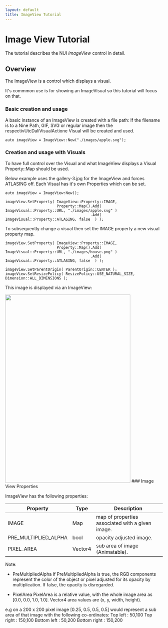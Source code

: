 ```yaml
---
layout: default
title: ImageView Tutorial
---
```

# Image View Tutorial

The tutorial describes the NUI _ImageView_ control in detail.

## Overview

The ImageView is a control which displays a visual.

It's commmon use is for showing an ImageVisual so this tutorial will focus on that.

### Basic creation and usage

A basic instance of an ImageView is created with a file path:
If the filename is to a Nine Path, GIF, SVG or regular image then the respectivUtcDaliVisualActione
Visual will be created and used.

~~~{.cpp}
auto imageView = ImageView::New("./images/apple.svg");
~~~


### Creation and usage with Visuals

To have full control over the Visual and what ImageView displays a Visual Property::Map should be used.

Below example uses the gallery-3.jpg for the ImageView and forces ATLASING off.
Each Visual has it's own Properties which can be set.

~~~{.cpp}
auto imageView = ImageView:New();

imageView.SetProperty( ImageView::Property::IMAGE,
                       Property::Map().Add( ImageVisual::Property::URL, "./images/apple.svg" )
                                      .Add( ImageVisual::Property::ATLASING, false  ) );

~~~

To subsequently change a visual then set the IMAGE property a new visual property map.

~~~{.cpp}UtcDaliControlActionOnVisual
imageView.SetProperty( ImageView::Property::IMAGE,
                       Property::Map().Add( ImageVisual::Property::URL, "./images/house.png" )
                                      .Add( ImageVisual::Property::ATLASING, false  ) );

imageView.SetParentOrigin( ParentOrigin::CENTER );
imageView.SetResizePolicy( ResizePolicy::USE_NATURAL_SIZE, Dimension::ALL_DIMENSIONS );
~~~

This image is displayed via an ImageView:

<img src="{{site.baseurl}}/assets/images/controls/image-view.png" width="400" height="600">
### Image View Properties

ImageView has the following properties:

| Property  | Type | Description |
| ------------ | ------------ | ------------ |
| IMAGE  | Map | map of properties associated with a given image. |
| PRE_MULTIPLIED_ALPHA | bool | opacity adjusted image. |
| PIXEL_AREA | Vector4 | sub area of image (Animatable). |

Note:

+ PreMultipliedAlpha
If PreMultipliedAlpha is true, the RGB components represent the color of the object or pixel adjusted for its opacity
by multiplication. If false, the opacity is disregarded.

+ PixelArea
PixelArea is a relative value, with the whole image area as [0.0, 0.0, 1.0, 1.0].
Vector4 area values are (x, y, width, height).

e.g on a 200 x 200 pixel image [0.25, 0.5, 0.5, 0.5] would represent a sub area
of that image with the following co-ordinates:
Top left     : 50,100
Top right    : 150,100
Bottom left  : 50,200
Bottom right : 150,200
